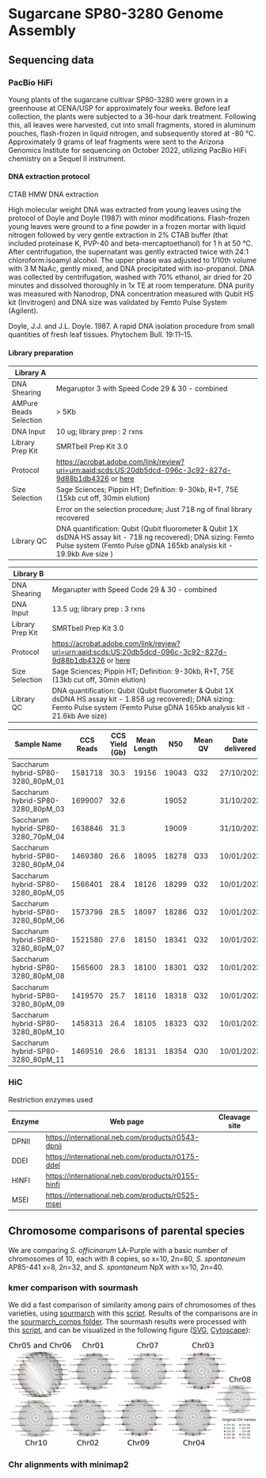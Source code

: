 # Sugarcane SP80-3280 Genome Assembly

## Sequencing data

### PacBio HiFi

Young plants of the sugarcane cultivar SP80-3280 were grown in a greenhouse at CENA/USP for approximately four weeks. Before leaf collection, the plants were subjected to a 36-hour dark treatment. Following this, all leaves were harvested, cut into small fragments, stored in aluminum pouches, flash-frozen in liquid nitrogen, and subsequently stored at -80 °C. Approximately 9 grams of leaf fragments were sent to the Arizona Genomics Institute for sequencing on October 2022, utilizing PacBio HiFi chemistry on a Sequel II instrument.

#### DNA extraction protocol

CTAB HMW DNA extraction


High molecular weight DNA was extracted from young leaves using the protocol of Doyle and Doyle (1987) with minor modifications. Flash-frozen young leaves were ground to a fine powder in a frozen mortar with liquid nitrogen followed by very gentle extraction in 2% CTAB buffer (that included proteinase K, PVP-40 and beta-mercaptoethanol) for 1 h at 50 °C. After centrifugation, the supernatant was gently extracted twice with 24:1 chloroform:isoamyl alcohol. The upper phase was adjusted to 1/10th volume with 3 M NaAc, gently mixed, and DNA precipitated with iso-propanol. DNA was collected by centrifugation, washed with 70% ethanol, air dried for 20 minutes and dissolved thoroughly in 1x TE at room temperature. DNA purity was measured with Nanodrop, DNA concentration measured with Qubit HS kit (Invitrogen) and DNA size was validated by Femto Pulse System (Agilent).

Doyle, J.J. and J.L. Doyle. 1987. A rapid DNA isolation procedure from small quantities of fresh leaf tissues. Phytochem Bull. 19:11–15.

#### Library preparation

| **Library A** | |
| ---- | ---- |
| DNA Shearing	| Megaruptor 3  with Speed Code 29 & 30 - combined |
| AMPure Beads Selection | > 5Kb |
| DNA Input |10 ug; library prep : 2 rxns |
| Library Prep Kit |SMRTbell Prep Kit 3.0 |
| Protocol |https://acrobat.adobe.com/link/review?uri=urn:aaid:scds:US:20db5dcd-096c-3c92-827d-9d88b1db4326 or [here](Procedure-checklist-Preparing-whole-genome-and-metagenome-libraries-using-SMRTbell-prep-kit-3.0.pdf) |
| Size Selection |Sage Sciences; Pippin HT; Definition: 9-30kb, R+T, 75E (15kb cut off, 30min elution) | 
| | Error on the selection procedure;  Just 718 ng of final library recovered |
| Library QC |DNA quantification: Qubit (Qubit fluorometer & Qubit 1X dsDNA HS assay kit - 718 ng recovered);  DNA sizing: Femto Pulse system (Femto Pulse gDNA 165kb analysis kit - 19.9kb Ave size ) | 

	
| **Library B** | | 
| ---- | ---- |
| DNA Shearing | Megarupter  with Speed Code 29 & 30 - combined |
| DNA Input | 13.5 ug; library prep : 3 rxns |
| Library Prep Kit | SMRTbell Prep Kit 3.0 |
| Protocol | https://acrobat.adobe.com/link/review?uri=urn:aaid:scds:US:20db5dcd-096c-3c92-827d-9d88b1db4326 or [here](Procedure-checklist-Preparing-whole-genome-and-metagenome-libraries-using-SMRTbell-prep-kit-3.0.pdf) |
| Size Selection | Sage Sciences; Pippin HT; Definition: 9-30kb, R+T, 75E (13kb cut off, 30min elution) |
| Library QC | DNA quantification: Qubit (Qubit fluorometer & Qubit 1X dsDNA HS assay kit - 1.858 ug recovered);  DNA sizing: Femto Pulse system (Femto Pulse gDNA 165kb analysis kit - 21.6kb Ave size) |

| Sample Name | CCS Reads |  CCS Yield (Gb) | Mean Length | N50 | Mean QV | Date delivered | Sequencing instrument |
| --- | --- | --- | --- | --- | --- | --- | --- |
| Saccharum hybrid-SP80-3280_80pM_01 | 1581718 | 30.3 | 19156 | 19043 | Q32 | 27/10/2022 | Sequel IIe |
| Saccharum hybrid-SP80-3280_80pM_03 | 1699007 | 32.6 |  | 19052 | | 31/10/2022 | Sequel IIe |
| Saccharum hybrid-SP80-3280_70pM_04 | 1638846 | 31.3 |  | 19009 | | 31/10/2022 | Sequel IIe |
| Saccharum hybrid-SP80-3280_80pM_04 | 1469380 | 26.6 | 18095 | 18278 | Q33 | 10/01/2023 | Sequel II |
| Saccharum hybrid-SP80-3280_80pM_05 | 1566401 | 28.4 | 18126 | 18299 | Q32 | 10/01/2023 | Sequel II |
| Saccharum hybrid-SP80-3280_80pM_06 | 1573798 | 28.5 | 18097 | 18286 | Q32 | 10/01/2023 | Sequel II |
| Saccharum hybrid-SP80-3280_80pM_07 | 1521580 | 27.6 | 18150 | 18341 | Q32 | 10/01/2023 | Sequel II |
| Saccharum hybrid-SP80-3280_80pM_08 | 1565600 | 28.3 | 18100 | 18301 | Q32 | 10/01/2023 | Sequel II |
| Saccharum hybrid-SP80-3280_80pM_09 | 1419570 | 25.7 | 18116 | 18318 | Q32 | 10/01/2023 | Sequel II |
| Saccharum hybrid-SP80-3280_80pM_10 | 1458313 | 26.4 | 18105 | 18323 | Q32 | 10/01/2023 | Sequel II |
| Saccharum hybrid-SP80-3280_80pM_11 | 1469516 | 26.6 | 18131 | 18354 | Q30 | 10/01/2023 | Sequel II |

### HiC

Restriction enzymes used

| Enzyme | Web page | Cleavage site |
| --- | --- | --- |
| DPNII | https://international.neb.com/products/r0543-dpnii | |
| DDEI  | https://international.neb.com/products/r0175-ddel  | |
| HINFI | https://international.neb.com/products/r0155-hinfi | |
| MSEI  | https://international.neb.com/products/r0525-msei  | |

## Chromosome comparisons of parental species

We are comparing _S. officinarum_ LA-Purple with a basic number of chromosomes of 10,  each with 8 copies, so x=10, 2n=80, _S. spontaneum_ AP85-441 x=8, 2n=32, and _S. spontaneum_ NpX with x=10, 2n=40.

### kmer comparison with sourmash

We did a fast comparison of similarity among pairs of chromosomes of thes varieties, using [sourmarch](https://sourmash.readthedocs.io/en/latest/) with this [script](sourmash_comps/sourmash.sh). Results of the comparisons are in the [sourmarch_comps folder](sourmash_comps/). The sourmash results were processed with this [script](sourmash_comps/createChromosomeSimilarityGraph.py), and can be visualized in the following figure ([SVG](chrgraphs/chromosomesGraphSaccharum.svg), [Cytoscape](chrgraphs/chromosomesGraphSaccharum.sys)):

![Chromosome similarity graph](chrgraphs/chromosomesGraphSaccharum.png)

### Chr alignments with minimap2
